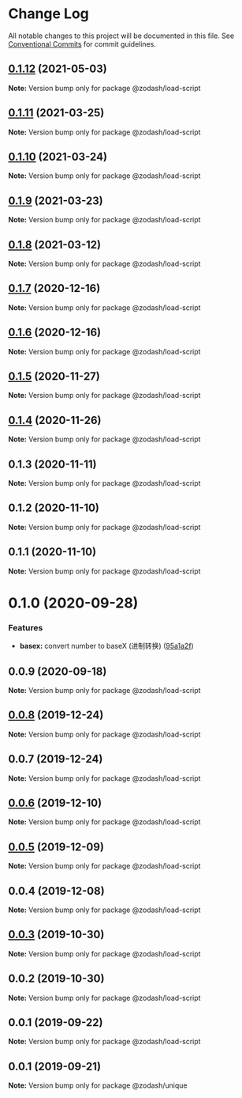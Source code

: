 # Change Log

All notable changes to this project will be documented in this file.
See [Conventional Commits](https://conventionalcommits.org) for commit guidelines.

## [0.1.12](https://github.com/zcorky/zodash/compare/@zodash/load-script@0.1.11...@zodash/load-script@0.1.12) (2021-05-03)

**Note:** Version bump only for package @zodash/load-script





## [0.1.11](https://github.com/zcorky/zodash/compare/@zodash/load-script@0.1.10...@zodash/load-script@0.1.11) (2021-03-25)

**Note:** Version bump only for package @zodash/load-script





## [0.1.10](https://github.com/zcorky/zodash/compare/@zodash/load-script@0.1.9...@zodash/load-script@0.1.10) (2021-03-24)

**Note:** Version bump only for package @zodash/load-script





## [0.1.9](https://github.com/zcorky/zodash/compare/@zodash/load-script@0.1.8...@zodash/load-script@0.1.9) (2021-03-23)

**Note:** Version bump only for package @zodash/load-script





## [0.1.8](https://github.com/zcorky/zodash/compare/@zodash/load-script@0.1.7...@zodash/load-script@0.1.8) (2021-03-12)

**Note:** Version bump only for package @zodash/load-script





## [0.1.7](https://github.com/zcorky/zodash/compare/@zodash/load-script@0.1.6...@zodash/load-script@0.1.7) (2020-12-16)

**Note:** Version bump only for package @zodash/load-script





## [0.1.6](https://github.com/zcorky/zodash/compare/@zodash/load-script@0.1.5...@zodash/load-script@0.1.6) (2020-12-16)

**Note:** Version bump only for package @zodash/load-script





## [0.1.5](https://github.com/zcorky/zodash/compare/@zodash/load-script@0.1.4...@zodash/load-script@0.1.5) (2020-11-27)

**Note:** Version bump only for package @zodash/load-script





## [0.1.4](https://github.com/zcorky/zodash/compare/@zodash/load-script@0.1.3...@zodash/load-script@0.1.4) (2020-11-26)

**Note:** Version bump only for package @zodash/load-script





## 0.1.3 (2020-11-11)

**Note:** Version bump only for package @zodash/load-script





## 0.1.2 (2020-11-10)

**Note:** Version bump only for package @zodash/load-script





## 0.1.1 (2020-11-10)

**Note:** Version bump only for package @zodash/load-script





# 0.1.0 (2020-09-28)


### Features

* **basex:** convert number to baseX (进制转换) ([95a1a2f](https://github.com/zcorky/zodash/commit/95a1a2f361d73de5caa3b8e297c1643e97e40983))





## 0.0.9 (2020-09-18)

**Note:** Version bump only for package @zodash/load-script





## [0.0.8](https://github.com/zcorky/zodash/compare/@zodash/load-script@0.0.7...@zodash/load-script@0.0.8) (2019-12-24)

**Note:** Version bump only for package @zodash/load-script





## 0.0.7 (2019-12-24)

**Note:** Version bump only for package @zodash/load-script





## [0.0.6](https://github.com/zcorky/zodash/compare/@zodash/load-script@0.0.5...@zodash/load-script@0.0.6) (2019-12-10)

**Note:** Version bump only for package @zodash/load-script





## [0.0.5](https://github.com/zcorky/zodash/compare/@zodash/load-script@0.0.4...@zodash/load-script@0.0.5) (2019-12-09)

**Note:** Version bump only for package @zodash/load-script





## 0.0.4 (2019-12-08)

**Note:** Version bump only for package @zodash/load-script





## [0.0.3](https://github.com/zcorky/zodash/compare/@zodash/load-script@0.0.2...@zodash/load-script@0.0.3) (2019-10-30)

**Note:** Version bump only for package @zodash/load-script





## 0.0.2 (2019-10-30)

**Note:** Version bump only for package @zodash/load-script





## 0.0.1 (2019-09-22)

**Note:** Version bump only for package @zodash/load-script





## 0.0.1 (2019-09-21)

**Note:** Version bump only for package @zodash/unique
